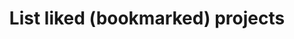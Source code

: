 ---
title: List liked (bookmarked) projects
excerpt: List projects that the currently authenticated user liked (bookmarked).
api:
  file: data-world.json
  operationId: fetchLikedProjects
hidden: false
---